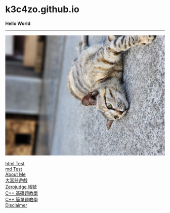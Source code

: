 # k3c4zo.github.io
**Hello World**

***

![草草](https://raw.githubusercontent.com/K3C4ZO/k3c4zo.github.io/main/332494504_8915137758527979_5400792067233575689_n.jpg "草草(校貓)~")

[html Test](https://k3c4zo.github.io/test.html)<br />
[md Test](https://k3c4zo.github.io/test/test)<br />
[About Me](https://k3c4zo.github.io/about)<br />
[大富翁遊戲](https://k3c4zo.github.io/大富翁遊戲)<br />
[Zerojudge 帳號](https://zerojudge.tw/UserStatistic?id=169061)<br />
[C++ 基礎題教學](https://k3c4zo.github.io/c++/zj/basic)<br />
[C++ 簡單題教學](https://k3c4zo.github.io/c++/zj/easy)<br />
[Disclaimer](https://k3c4zo.github.io/disclaimer)<br />
